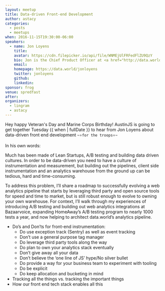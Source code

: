 ```yaml
---
layout: meetup
title: Data-driven Front-end Development
author: astacy
categories:
  - posts
  - meetups
when: 2016-11-15T19:30:00-06:00
speakers:
  - name: Jon Loyens
    title:
    avatar: https://cdn.filepicker.io/api/file/WNMEjUlFRFedFlZU9QzY
    bio: Jon is the Chief Product Officer at <a href="http://data.world">data.world</a>, an ex-BVer, Python and JS nut, Austinite, Canadian, Midgetman, Tennis Player, and Geek.
    email:
    homepage: https://data.world/jonloyens
    twitter: jonloyens
    github:
    linkedin:
sponsor: frog
venue: spredfast
after:
organizers:
  - lingram
  - astacy
---
```


Hey happy Veteran's Day and Marine Corps Birthday! AustinJS is going to get together Tuesday {{ when | fullDate }} to hear from Jon Loyens about data-driven front end development `~⭐️for the troops⭐️~`

In his own words:

Much has been made of Lean Startups, A/B testing and building data driven cultures. In order to be data-driven you need to have a culture of instrumentation and measurement, but building out the pipelines, client side instrumentation and an analytics warehouse from the ground up can be tedious, hard and time-consuming.

To address this problem, I’ll share a roadmap to successfully evolving a web analytics pipeline that starts by leveraging third party and open source tools for speed and time to market, but is still robust enough to evolve to owning your own warehouse. For context, I’ll walk through my experiences of introducing A/B testing and building out web analytics integrations at Bazaarvoice, expanding HomeAway’s A/B testing program to nearly 1000 tests a year, and now helping to architect data.world’s analytics pipeline.

* Do’s and Don’ts for front-end instrumentation:
    * Do use exception track (Sentry) as well as event tracking
    * Don’t use a general purpose tag manager
    * Do leverage third party tools along the way
    * Do plan to own your analytics stack eventually
    * Don’t give away all your data
    * Don’t believe the ‘one line of JS’ hype/No silver bullet
    * Do provide a way for your business team to experiment with tooling
    * Do be explicit
    * Do keep allocation and bucketing in mind
* Tracking all the things vs. tracking the important things
* How our front end tech stack enables all this
